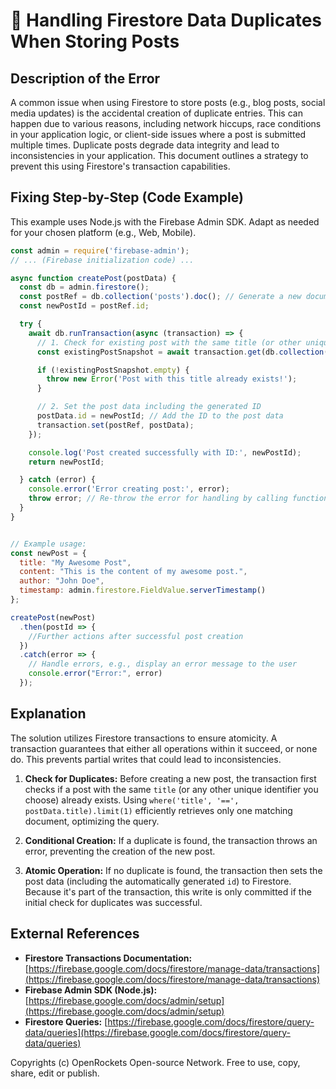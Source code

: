 # 🐞 Handling Firestore Data Duplicates When Storing Posts


## Description of the Error

A common issue when using Firestore to store posts (e.g., blog posts, social media updates) is the accidental creation of duplicate entries. This can happen due to various reasons, including network hiccups, race conditions in your application logic, or client-side issues where a post is submitted multiple times.  Duplicate posts degrade data integrity and lead to inconsistencies in your application.  This document outlines a strategy to prevent this using Firestore's transaction capabilities.


## Fixing Step-by-Step (Code Example)

This example uses Node.js with the Firebase Admin SDK.  Adapt as needed for your chosen platform (e.g., Web, Mobile).

```javascript
const admin = require('firebase-admin');
// ... (Firebase initialization code) ...

async function createPost(postData) {
  const db = admin.firestore();
  const postRef = db.collection('posts').doc(); // Generate a new document ID
  const newPostId = postRef.id;

  try {
    await db.runTransaction(async (transaction) => {
      // 1. Check for existing post with the same title (or other unique identifier)
      const existingPostSnapshot = await transaction.get(db.collection('posts').where('title', '==', postData.title).limit(1));

      if (!existingPostSnapshot.empty) {
        throw new Error('Post with this title already exists!');
      }

      // 2. Set the post data including the generated ID
      postData.id = newPostId; // Add the ID to the post data
      transaction.set(postRef, postData);
    });

    console.log('Post created successfully with ID:', newPostId);
    return newPostId;

  } catch (error) {
    console.error('Error creating post:', error);
    throw error; // Re-throw the error for handling by calling function
  }
}


// Example usage:
const newPost = {
  title: "My Awesome Post",
  content: "This is the content of my awesome post.",
  author: "John Doe",
  timestamp: admin.firestore.FieldValue.serverTimestamp()
};

createPost(newPost)
  .then(postId => {
    //Further actions after successful post creation
  })
  .catch(error => {
    // Handle errors, e.g., display an error message to the user
    console.error("Error:", error)
  });
```


## Explanation

The solution utilizes Firestore transactions to ensure atomicity. A transaction guarantees that either all operations within it succeed, or none do.  This prevents partial writes that could lead to inconsistencies.

1. **Check for Duplicates:** Before creating a new post, the transaction first checks if a post with the same `title` (or any other unique identifier you choose) already exists.  Using `where('title', '==', postData.title).limit(1)` efficiently retrieves only one matching document, optimizing the query.

2. **Conditional Creation:** If a duplicate is found, the transaction throws an error, preventing the creation of the new post.

3. **Atomic Operation:** If no duplicate is found, the transaction then sets the post data (including the automatically generated `id`) to Firestore.  Because it's part of the transaction, this write is only committed if the initial check for duplicates was successful.

## External References

* **Firestore Transactions Documentation:** [https://firebase.google.com/docs/firestore/manage-data/transactions](https://firebase.google.com/docs/firestore/manage-data/transactions)
* **Firebase Admin SDK (Node.js):** [https://firebase.google.com/docs/admin/setup](https://firebase.google.com/docs/admin/setup)
* **Firestore Queries:** [https://firebase.google.com/docs/firestore/query-data/queries](https://firebase.google.com/docs/firestore/query-data/queries)


Copyrights (c) OpenRockets Open-source Network. Free to use, copy, share, edit or publish.

